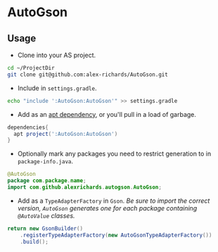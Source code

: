 AutoGson
========

Usage
-----

* Clone into your AS project.
```bash
cd ~/ProjectDir
git clone git@github.com:alex-richards/AutoGson.git
```
* Include in `settings.gradle`.
```bash
echo "include ':AutoGson:AutoGson'" >> settings.gradle
```
* Add as an [apt dependency][1], or you'll pull in a load of garbage.
```gradle
dependencies{
  apt project(':AutoGson:AutoGson')
}
```
* Optionally mark any packages you need to restrict generation to in `package-info.java`.
```java
@AutoGson
package com.package.name;
import com.github.alexrichards.autogson.AutoGson;
```
* Add as a `TypeAdapterFactory` in `Gson`. _Be sure to import the correct version, `AutoGson` generates one for each package containing `@AutoValue` classes._
```java
return new GsonBuilder()
    .registerTypeAdapterFactory(new AutoGsonTypeAdapterFactory())
    .build();
```

[1]: https://bitbucket.org/hvisser/android-apt
